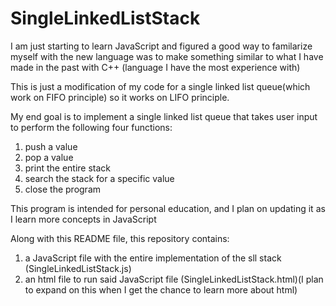# SingleLinkedListStack
I am just starting to learn JavaScript and figured a good way to familarize myself with the new language was to make something similar to what I have made in the past with C++ (language I have the most experience with)

This is just a modification of my code for a single linked list queue(which work on FIFO principle) so it works on LIFO principle.

My end goal is to implement a single linked list queue that takes user input to perform the following four functions:

1. push a value
2. pop a value
3. print the entire stack
4. search the stack for a specific value
5. close the program

This program is intended for personal education, and I plan on updating it as I learn more concepts in JavaScript

Along with this README file, this repository contains:
  1. a JavaScript file with the entire implementation of the sll stack (SingleLinkedListStack.js)
  2. an html file to run said JavaScript file (SingleLinkedListStack.html)(I plan to expand on this when I get the chance to learn more about html)
